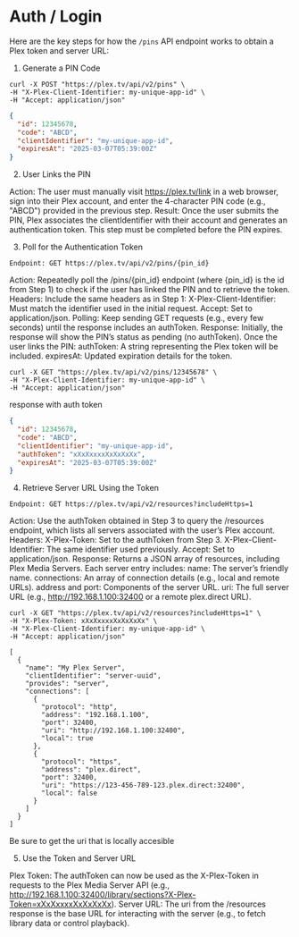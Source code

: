 # Auth / Login

Here are the key steps for how the `/pins` API endpoint works to obtain a Plex token and server URL:

1. Generate a PIN Code

```
curl -X POST "https://plex.tv/api/v2/pins" \
-H "X-Plex-Client-Identifier: my-unique-app-id" \
-H "Accept: application/json"
```
```json
{
  "id": 12345678,
  "code": "ABCD",
  "clientIdentifier": "my-unique-app-id",
  "expiresAt": "2025-03-07T05:39:00Z"
}
```

2. User Links the PIN

Action: The user must manually visit https://plex.tv/link in a web browser, sign into their Plex account, and enter the 4-character PIN code (e.g., "ABCD") provided in the previous step.
Result: Once the user submits the PIN, Plex associates the clientIdentifier with their account and generates an authentication token. This step must be completed before the PIN expires.

3. Poll for the Authentication Token

```
Endpoint: GET https://plex.tv/api/v2/pins/{pin_id}
```

Action: Repeatedly poll the /pins/{pin_id} endpoint (where {pin_id} is the id from Step 1) to check if the user has linked the PIN and to retrieve the token.
Headers: Include the same headers as in Step 1:
X-Plex-Client-Identifier: Must match the identifier used in the initial request.
Accept: Set to application/json.
Polling: Keep sending GET requests (e.g., every few seconds) until the response includes an authToken.
Response: Initially, the response will show the PIN’s status as pending (no authToken). Once the user links the PIN:
authToken: A string representing the Plex token will be included.
expiresAt: Updated expiration details for the token.

```
curl -X GET "https://plex.tv/api/v2/pins/12345678" \
-H "X-Plex-Client-Identifier: my-unique-app-id" \
-H "Accept: application/json"
```

response with auth token
```json
{
  "id": 12345678,
  "code": "ABCD",
  "clientIdentifier": "my-unique-app-id",
  "authToken": "xXxXxxxxXxXxXxXx",
  "expiresAt": "2025-03-07T05:39:00Z"
}
```

4. Retrieve Server URL Using the Token

```
Endpoint: GET https://plex.tv/api/v2/resources?includeHttps=1
```

Action: Use the authToken obtained in Step 3 to query the /resources endpoint, which lists all servers associated with the user’s Plex account.
Headers:
X-Plex-Token: Set to the authToken from Step 3.
X-Plex-Client-Identifier: The same identifier used previously.
Accept: Set to application/json.
Response: Returns a JSON array of resources, including Plex Media Servers. Each server entry includes:
name: The server’s friendly name.
connections: An array of connection details (e.g., local and remote URLs).
address and port: Components of the server URL.
uri: The full server URL (e.g., http://192.168.1.100:32400 or a remote plex.direct URL).


```
curl -X GET "https://plex.tv/api/v2/resources?includeHttps=1" \
-H "X-Plex-Token: xXxXxxxxXxXxXxXx" \
-H "X-Plex-Client-Identifier: my-unique-app-id" \
-H "Accept: application/json"

[
  {
    "name": "My Plex Server",
    "clientIdentifier": "server-uuid",
    "provides": "server",
    "connections": [
      {
        "protocol": "http",
        "address": "192.168.1.100",
        "port": 32400,
        "uri": "http://192.168.1.100:32400",
        "local": true
      },
      {
        "protocol": "https",
        "address": "plex.direct",
        "port": 32400,
        "uri": "https://123-456-789-123.plex.direct:32400",
        "local": false
      }
    ]
  }
]
```

Be sure to get the uri that is locally accesible

5. Use the Token and Server URL

Plex Token: The authToken can now be used as the X-Plex-Token in requests to the Plex Media Server API (e.g., http://192.168.1.100:32400/library/sections?X-Plex-Token=xXxXxxxxXxXxXxXx).
Server URL: The uri from the /resources response is the base URL for interacting with the server (e.g., to fetch library data or control playback).